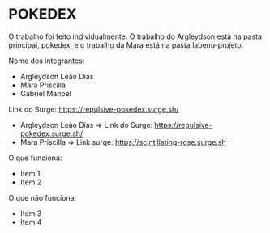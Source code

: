 # POKEDEX

O trabalho foi feito individualmente.
O trabalho do Argleydson está na pasta principal, pokedex, e o trabalho da Mara está na pasta labenu-projeto.

Nome dos integrantes: 
- Argleydson Leão Dias
- Mara Priscilla
- Gabriel Manoel

Link do Surge: https://repulsive-pokedex.surge.sh/
- Argleydson Leão Dias => Link do Surge: https://repulsive-pokedex.surge.sh/
- Mara Priscilla => Link surge: https://scintillating-rose.surge.sh

O que funciona:
- Item 1
- Item 2

O que não funciona: 
- Item 3
- Item 4
